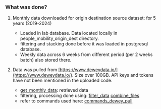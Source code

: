 ### What was done?
1. Monthly data downloaded for origin destination source dataset: for 5 years (2019-2024)
    - Loaded in lab database. Data located locally in people_mobility_origin_dest directory.
    - filtering and stacking done before it was loaded in postgresql database.
    - Weekly data across 6 weeks from different period (per 2 weeks batch) also stored there.

2. Data was pulled from [https://www.deweydata.io/](https://www.deweydata.io/). Size over 100GB. API keys and tokens have not been mentioned in the uploaded code.
    - [get_monthly_data](get_monthly_data.py): retrieved data
    - filtering, processing done using: [filter_data](filter_data.py) [combine_files](combine_files.py)
    - refer to commands used here: [commands_dewey_pull](commands.md)
 

